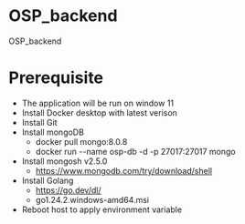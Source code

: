 # OSP_backend
OSP_backend

# Prerequisite
- The application will be run on window 11
- Install Docker desktop with latest verison
- Install Git
- Install mongoDB
    * docker pull mongo:8.0.8
    * docker run --name osp-db -d -p 27017:27017 mongo
- Install mongosh v2.5.0
    * https://www.mongodb.com/try/download/shell
- Install Golang
    * https://go.dev/dl/
    * go1.24.2.windows-amd64.msi
- Reboot host to apply environment variable
